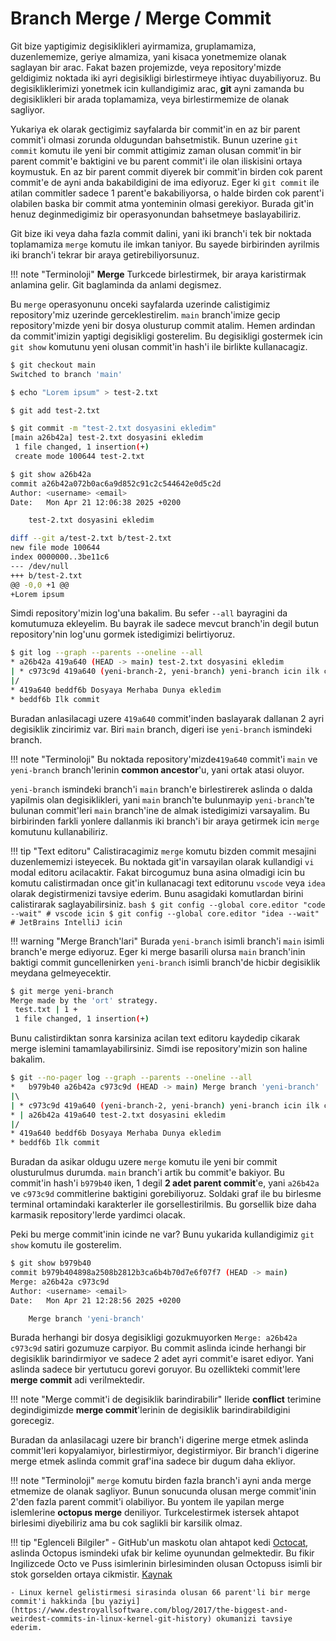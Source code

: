 # Branch Merge / Merge Commit

Git bize yaptigimiz degisiklikleri ayirmamiza, gruplamamiza, duzenlememize, geriye almamiza, yani kisaca yonetmemize olanak saglayan bir arac. Fakat bazen projemizde, veya repository'mizde geldigimiz noktada iki ayri degisikligi birlestirmeye ihtiyac duyabiliyoruz. Bu degisikliklerimizi yonetmek icin kullandigimiz arac, **git** ayni zamanda bu degisiklikleri bir arada toplamamiza, veya birlestirmemize de olanak sagliyor.

Yukariya ek olarak gectigimiz sayfalarda bir commit'in en az bir parent commit'i olmasi zorunda oldugundan bahsetmistik. Bunun uzerine `git commit` komutu ile yeni bir commit attigimiz zaman olusan commit'in bir parent commit'e baktigini ve bu parent commit'i ile olan iliskisini ortaya koymustuk. En az bir parent commit diyerek bir commit'in birden cok parent commit'e de ayni anda bakabildigini de ima ediyoruz. Eger ki `git commit` ile atilan commitler sadece 1 parent'e bakabiliyorsa, o halde birden cok parent'i olabilen baska bir commit atma yonteminin olmasi gerekiyor. Burada git'in henuz deginmedigimiz bir operasyonundan bahsetmeye baslayabiliriz.

Git bize iki veya daha fazla commit dalini, yani iki branch'i tek bir noktada toplamamiza `merge` komutu ile imkan taniyor. Bu sayede birbirinden ayrilmis iki branch'i tekrar bir araya getirebiliyorsunuz.

!!! note "Terminoloji"
    **Merge** Turkcede birlestirmek, bir araya karistirmak anlamina gelir. Git baglaminda da anlami degismez.

Bu `merge` operasyonunu onceki sayfalarda uzerinde calistigimiz repository'miz uzerinde gerceklestirelim. `main` branch'imize gecip repository'mizde yeni bir dosya olusturup commit atalim. Hemen ardindan da commit'imizin yaptigi degisikligi gosterelim. Bu degisikligi gostermek icin `git show` komutunu yeni olusan commit'in hash'i ile birlikte kullanacagiz.

```bash
$ git checkout main
Switched to branch 'main'

$ echo "Lorem ipsum" > test-2.txt

$ git add test-2.txt

$ git commit -m "test-2.txt dosyasini ekledim"
[main a26b42a] test-2.txt dosyasini ekledim
 1 file changed, 1 insertion(+)
 create mode 100644 test-2.txt

$ git show a26b42a
commit a26b42a072b0ac6a9d852c91c2c544642e0d5c2d
Author: <username> <email>
Date:   Mon Apr 21 12:06:38 2025 +0200

    test-2.txt dosyasini ekledim

diff --git a/test-2.txt b/test-2.txt
new file mode 100644
index 0000000..3be11c6
--- /dev/null
+++ b/test-2.txt
@@ -0,0 +1 @@
+Lorem ipsum
```

Simdi repository'mizin log'una bakalim. Bu sefer `--all` bayragini da komutumuza ekleyelim. Bu bayrak ile sadece mevcut branch'in degil butun repository'nin log'unu gormek istedigimizi belirtiyoruz.

```bash
$ git log --graph --parents --oneline --all
* a26b42a 419a640 (HEAD -> main) test-2.txt dosyasini ekledim
| * c973c9d 419a640 (yeni-branch-2, yeni-branch) yeni-branch icin ilk commitimi atiyorum
|/  
* 419a640 beddf6b Dosyaya Merhaba Dunya ekledim
* beddf6b Ilk commit
```

Buradan anlasilacagi uzere `419a640` commit'inden baslayarak dallanan 2 ayri degisiklik zincirimiz var. Biri `main` branch, digeri ise `yeni-branch` ismindeki branch. 

!!! note "Terminoloji"
    Bu noktada repository'mizde`419a640` commit'i `main` ve `yeni-branch` branch'lerinin **common ancestor**'u, yani ortak atasi oluyor.

`yeni-branch` ismindeki branch'i `main` branch'e birlestirerek aslinda o dalda yapilmis olan degisiklikleri, yani `main` branch'te bulunmayip `yeni-branch`'te bulunan commit'leri `main` branch'ine de almak istedigimizi varsayalim. Bu birbirinden farkli yonlere dallanmis iki branch'i bir araya getirmek icin `merge` komutunu kullanabiliriz.

!!! tip "Text editoru"
    Calistiracagimiz `merge` komutu bizden commit mesajini duzenlememizi isteyecek. Bu noktada git'in varsayilan olarak kullandigi `vi` modal editoru acilacaktir. Fakat bircogumuz buna asina olmadigi icin bu komutu calistirmadan once git'in kullanacagi text editorunu `vscode` veya `idea` olarak degistirmenizi tavsiye ederim. Bunu asagidaki komutlardan birini calistirarak saglayabilirsiniz.
    ```bash
    $ git config --global core.editor "code --wait" # vscode icin
    $ git config --global core.editor "idea --wait" # JetBrains IntelliJ icin
    ```

!!! warning "Merge Branch'lari"
    Burada `yeni-branch` isimli branch'i `main` isimli branch'e merge ediyoruz. Eger ki merge basarili olursa `main` branch'inin baktigi commit guncellenirken `yeni-branch` isimli branch'de hicbir degisiklik meydana gelmeyecektir.

```bash
$ git merge yeni-branch
Merge made by the 'ort' strategy.
 test.txt | 1 +
 1 file changed, 1 insertion(+)
```

Bunu calistirdiktan sonra karsiniza acilan text editoru kaydedip cikarak merge islemini tamamlayabilirsiniz. Simdi ise repository'mizin son haline bakalim.

```bash
$ git --no-pager log --graph --parents --oneline --all
*   b979b40 a26b42a c973c9d (HEAD -> main) Merge branch 'yeni-branch'
|\  
| * c973c9d 419a640 (yeni-branch-2, yeni-branch) yeni-branch icin ilk commitimi atiyorum
* | a26b42a 419a640 test-2.txt dosyasini ekledim
|/  
* 419a640 beddf6b Dosyaya Merhaba Dunya ekledim
* beddf6b Ilk commit
```

Buradan da asikar oldugu uzere `merge` komutu ile yeni bir commit olusturulmus durumda. `main` branch'i artik bu commit'e bakiyor. Bu commit'in hash'i `b979b40` iken, 1 degil **2 adet parent commit**'e, yani `a26b42a` ve `c973c9d` commitlerine baktigini gorebiliyoruz. Soldaki graf ile bu birlesme terminal ortamindaki karakterler ile gorsellestirilmis. Bu gorsellik bize daha karmasik repository'lerde yardimci olacak.

Peki bu merge commit'inin icinde ne var? Bunu yukarida kullandigimiz `git show` komutu ile gosterelim.

```bash
$ git show b979b40
commit b979b404898a2508b2812b3ca6b4b70d7e6f07f7 (HEAD -> main)
Merge: a26b42a c973c9d
Author: <username> <email>
Date:   Mon Apr 21 12:28:56 2025 +0200

    Merge branch 'yeni-branch'
```

Burada herhangi bir dosya degisikligi gozukmuyorken `Merge: a26b42a c973c9d` satiri gozumuze carpiyor. Bu commit aslinda icinde herhangi bir degisiklik barindirmiyor ve sadece 2 adet ayri commit'e isaret ediyor. Yani aslinda sadece bir yertutucu gorevi goruyor. Bu ozellikteki commit'lere **merge commit** adi verilmektedir.

!!! note "Merge commit'i de degisiklik barindirabilir"
    Ileride **conflict** terimine degindigimizde **merge commit**'lerinin de degisiklik barindirabildigini gorecegiz.

Buradan da anlasilacagi uzere bir branch'i digerine merge etmek aslinda commit'leri kopyalamiyor, birlestirmiyor, degistirmiyor. Bir branch'i digerine merge etmek aslinda commit graf'ina sadece bir dugum daha ekliyor.

!!! note "Terminoloji"
    `merge` komutu birden fazla branch'i ayni anda merge etmemize de olanak sagliyor. Bunun sonucunda olusan merge commit'inin 2'den fazla parent commit'i olabiliyor. Bu yontem ile yapilan merge islemlerine **octopus merge** deniliyor. Turkcelestirmek istersek ahtapot birlesimi diyebiliriz ama bu cok saglikli bir karsilik olmaz.

!!! tip "Eglenceli Bilgiler"
    - GitHub'un maskotu olan ahtapot kedi [Octocat](https://myoctocat.com), aslinda Octopus ismindeki ufak bir kelime oyunundan gelmektedir. Bu fikir Ingilizcede Octo ve Puss isimlerinin birlesiminden olusan Octopuss isimli bir stok gorselden ortaya cikmistir. [Kaynak](https://en.wikipedia.org/wiki/GitHub#Mascot)

    - Linux kernel gelistirmesi sirasinda olusan 66 parent'li bir merge commit'i hakkinda [bu yaziyi](https://www.destroyallsoftware.com/blog/2017/the-biggest-and-weirdest-commits-in-linux-kernel-git-history) okumanizi tavsiye ederim.